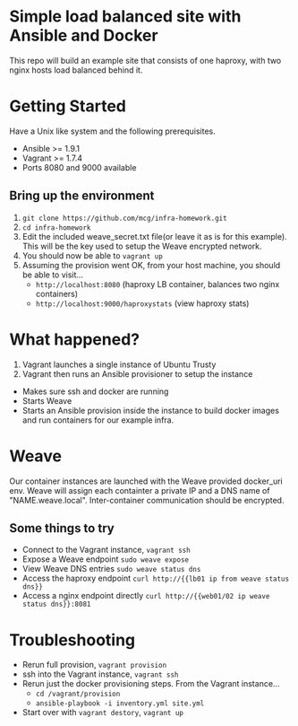 Simple load balanced site with Ansible and Docker
=================================================
This repo will build an example site that consists of one haproxy, with two nginx hosts load balanced behind it.

Getting Started
===============
Have a Unix like system and the following prerequisites.

- Ansible >= 1.9.1
- Vagrant >= 1.7.4
- Ports 8080 and 9000 available

Bring up the environment
------------------------
1. `git clone https://github.com/mcg/infra-homework.git`
2. `cd infra-homework`
3. Edit the included weave_secret.txt file(or leave it as is for this example). This will be the key used to setup the Weave encrypted network.
4. You should now be able to `vagrant up`
5. Assuming the provision went OK, from your host machine, you should be able to visit...
   - `http://localhost:8080` (haproxy LB container, balances two nginx containers)
   - `http://localhost:9000/haproxystats` (view haproxy stats)

What happened?
==============
1. Vagrant launches a single instance of Ubuntu Trusty
2. Vagrant then runs an Ansible provisioner to setup the instance
  - Makes sure ssh and docker are running
  - Starts Weave
  - Starts an Ansible provision inside the instance to build docker images and run containers for our example infra.

Weave
==============
Our container instances are launched with the Weave provided docker_uri env. Weave will assign each containter
a private IP and a DNS name of "NAME.weave.local". Inter-container communication should be encrypted.

Some things to try
------------------
- Connect to the Vagrant instance, `vagrant ssh`
- Expose a Weave endpoint `sudo weave expose`
- View Weave DNS entries `sudo weave status dns`
- Access the haproxy endpoint `curl http://{{lb01 ip from weave status dns}}`
- Access a nginx endpoint directly `curl http://{{web01/02 ip weave status dns}}:8081`

Troubleshooting
===============
- Rerun full provision, `vagrant provision`
- ssh into the Vagrant instance, `vagrant ssh`
- Rerun just the docker provisioning steps. From the Vagrant instance...
  - `cd /vagrant/provision`
  - `ansible-playbook -i inventory.yml site.yml`
- Start over with `vagrant destory`, `vagrant up`

